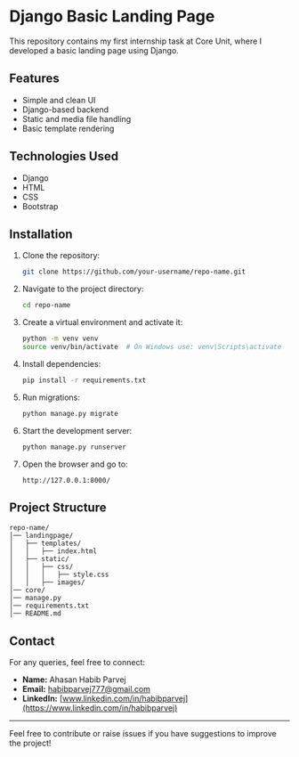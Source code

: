 # Django Basic Landing Page

This repository contains my first internship task at Core Unit, where I developed a basic landing page using Django.

## Features
- Simple and clean UI
- Django-based backend
- Static and media file handling
- Basic template rendering

## Technologies Used
- Django
- HTML
- CSS
- Bootstrap

## Installation
1. Clone the repository:
   ```bash
   git clone https://github.com/your-username/repo-name.git
   ```
2. Navigate to the project directory:
   ```bash
   cd repo-name
   ```
3. Create a virtual environment and activate it:
   ```bash
   python -m venv venv
   source venv/bin/activate  # On Windows use: venv\Scripts\activate
   ```
4. Install dependencies:
   ```bash
   pip install -r requirements.txt
   ```
5. Run migrations:
   ```bash
   python manage.py migrate
   ```
6. Start the development server:
   ```bash
   python manage.py runserver
   ```
7. Open the browser and go to:
   ```
   http://127.0.0.1:8000/
   ```

## Project Structure
```
repo-name/
│── landingpage/
│   ├── templates/
│   │   ├── index.html
│   ├── static/
│   │   ├── css/
│   │   │   ├── style.css
│   │   ├── images/
│── core/
│── manage.py
│── requirements.txt
│── README.md
```

## Contact
For any queries, feel free to connect:
- **Name:** Ahasan Habib Parvej  
- **Email:** habibparvej777@gmail.com  
- **LinkedIn:** [www.linkedin.com/in/habibparvej](https://www.linkedin.com/in/habibparvej)

---
Feel free to contribute or raise issues if you have suggestions to improve the project!
